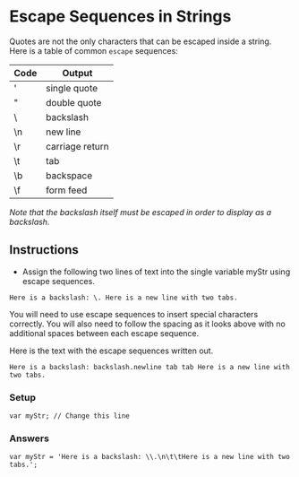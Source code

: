 # Escape Sequences in Strings

Quotes are not the only characters that can be escaped inside a string.
Here is a table of common `escape` sequences:

| Code | Output|
-------|--------
\'  | single quote
\"	| double quote
\\	| backslash
\n	| new line
\r	| carriage return
\t	| tab
\b	| backspace
\f	| form feed

*Note that the backslash itself must be escaped in order
to display as a backslash.*

## Instructions
 - Assign the following two lines of text into the single variable myStr using escape sequences.

`Here is a backslash: \.
        Here is a new line with two tabs.`

You will need to use escape sequences to insert special
characters correctly. You will also need to follow the spacing
as it looks above with no additional spaces between each escape sequence.

Here is the text with the escape sequences written out.

`Here is a backslash: backslash.newline tab tab Here
is a new line with two tabs.`

### Setup

`var myStr; // Change this line`

### Answers

`var myStr = 'Here is a backslash: \\.\n\t\tHere is a new line with two tabs.';`

